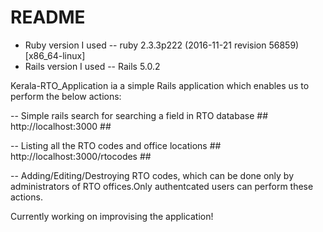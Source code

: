 # README

* Ruby version I used -- ruby 2.3.3p222 (2016-11-21 revision 56859) [x86_64-linux]
* Rails version I used -- Rails 5.0.2

Kerala-RTO_Application ia a simple Rails application which enables us to perform the below actions:

-- Simple rails search for searching a field in RTO database ## http://localhost:3000 ##


-- Listing all the RTO codes and office locations ## http://localhost:3000/rtocodes ##


-- Adding/Editing/Destroying RTO codes, which can be done only by administrators of RTO offices.Only authentcated users can perform these actions.

Currently working on improvising the application!
